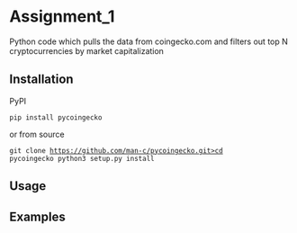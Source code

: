 # Assignment_1
Python code which pulls the data from coingecko.com and filters out top N cryptocurrencies by market capitalization
## Installation
PyPI

<code>pip install pycoingecko</code>

or from source

<code>git clone https://github.com/man-c/pycoingecko.git>cd pycoingecko
python3 setup.py install</code>
## Usage
## Examples
